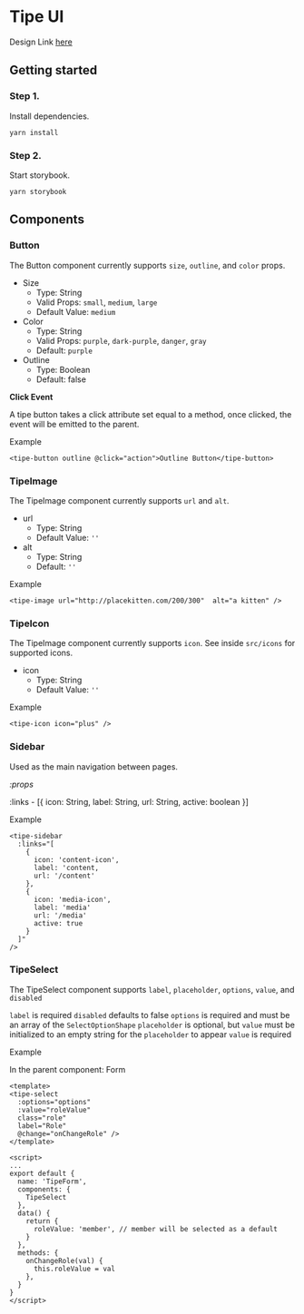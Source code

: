 # Tipe UI

Design Link [here](https://projects.invisionapp.com/share/WQHRUSL8S5J#/screens)

## Getting started

### Step 1.

Install dependencies.

```
yarn install
```

### Step 2.

Start storybook.

```
yarn storybook
```

## Components

### Button

The Button component currently supports `size`, `outline`, and `color` props.

* Size
  * Type: String
  * Valid Props: `small`, `medium`, `large`
  * Default Value: `medium`
* Color
  * Type: String
  * Valid Props: `purple`, `dark-purple`, `danger`, `gray`
  * Default: `purple`
* Outline
  * Type: Boolean
  * Default: false

**Click Event**

A tipe button takes a click attribute set equal to a method, once clicked, the event will be emitted to the parent.

Example

```
<tipe-button outline @click="action">Outline Button</tipe-button>
```

### TipeImage

The TipeImage component currently supports `url` and `alt`.

* url
  * Type: String
  * Default Value: `''`
* alt
  * Type: String
  * Default: `''`

Example

```
<tipe-image url="http://placekitten.com/200/300"  alt="a kitten" />
```

### TipeIcon

The TipeImage component currently supports `icon`. See inside `src/icons` for supported icons.

* icon
  * Type: String
  * Default Value: `''`

Example

```
<tipe-icon icon="plus" />
```

### Sidebar

Used as the main navigation between pages.

_:props_

:links - [{
icon: String,
label: String,
url: String,
active: boolean
}]

Example

```
<tipe-sidebar
  :links="[
    {
      icon: 'content-icon',
      label: 'content,
      url: '/content'
    },
    {
      icon: 'media-icon',
      label: 'media'
      url: '/media'
      active: true
    }
  ]"
/>
```

### TipeSelect

The TipeSelect component supports `label`, `placeholder`, `options`, `value`, and `disabled`

`label` is required
`disabled` defaults to false
`options` is required and must be an array of the `SelectOptionShape`
`placeholder` is optional, but `value` must be initialized to an empty string for the `placeholder` to appear
`value` is required

Example

In the parent component: Form

```
<template>
<tipe-select
  :options="options"
  :value="roleValue"
  class="role"
  label="Role"
  @change="onChangeRole" />
</template>

<script>
...
export default {
  name: 'TipeForm',
  components: {
    TipeSelect
  },
  data() {
    return {
      roleValue: 'member', // member will be selected as a default
    }
  },
  methods: {
    onChangeRole(val) {
      this.roleValue = val
    },
  }
}
</script>
```

